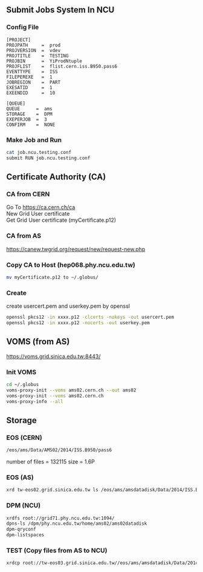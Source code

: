 ## Submit Jobs System In NCU
### Config File
```
[PROJECT]
PROJPATH     =  prod
PROJVERSION  =  vdev
PROJTITLE    =  TESTING
PROJBIN      =  YiProdNtuple
PROJFLIST    =  flist.cern.iss.B950.pass6
EVENTTYPE    =  ISS
FILEPEREXE   =  1
JOBREGION    =  PART
EXESATID     =  1
EXEENDID     =  10

[QUEUE]
QUEUE      =  ams
STORAGE    =  DPM
EXEPERJOB  =  3
CONFIRM    =  NONE
```
### Make Job and Run
```bash
cat job.ncu.testing.conf
submit RUN job.ncu.testing.conf
```

## Certificate Authority (CA)

### CA from CERN
Go To https://ca.cern.ch/ca <br/>
New Grid User certificate <br/>
Get Grid User certificate (myCertificate.p12) <br/>

### CA from AS
https://canew.twgrid.org/request/new/request-new.php

### Copy CA to Host (hep068.phy.ncu.edu.tw)
```bash
mv myCertificate.p12 to ~/.globus/
```

### Create
create usercert.pem and userkey.pem by openssl
```bash
openssl pkcs12 -in xxxx.p12 -clcerts -nokeys -out usercert.pem
openssl pkcs12 -in xxxx.p12 -nocerts -out userkey.pem
```

## VOMS (from AS)
https://voms.grid.sinica.edu.tw:8443/

### Init VOMS
```bash
cd ~/.globus
voms-proxy-init --voms ams02.cern.ch --out ams02
voms-proxy-init --voms ams02.cern.ch
voms-proxy-info --all
```

## Storage
### EOS (CERN)
```bash
/eos/ams/Data/AMS02/2014/ISS.B950/pass6
```
number of files = 132115
size = 1.6P 

### EOS (AS)
```bash
xrd tw-eos02.grid.sinica.edu.tw ls /eos/ams/amsdatadisk/Data/2014/ISS.B950/pass6
```

### DPM (NCU)
```bash
xrdfs root://grid71.phy.ncu.edu.tw:1094/
dpns-ls /dpm/phy.ncu.edu.tw/home/ams02/ams02datadisk
dpm-qryconf
dpm-listspaces
```

### TEST (Copy files from AS to NCU)
```bash
xrdcp root://tw-eos03.grid.sinica.edu.tw//eos/ams/amsdatadisk/Data/2014/ISS.B950/pass6/1411871829.00000001.root root://grid71.phy.ncu.edu.tw:1094//ams02/ams02datadisk/1411871829.00000001.root
```
